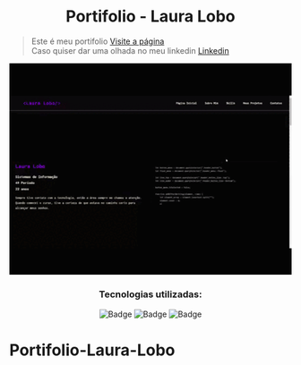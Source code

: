 <h1 align="center">Portifolio - Laura Lobo</h1>

> Este é meu portifolio <a href="https://portifolio-lauralobo.netlify.app/">Visite a página</a> <br>
> Caso quiser dar uma olhada no meu linkedin <a href="https://www.linkedin.com/in/lauraaloboo/">Linkedin</a>

<p align="center">
  <img width="600 height="400 src="portifolio.gif">
</p>

<div align="center">
 <h3 align="center">Tecnologias utilizadas:</h3>
 

 
![Badge](https://img.shields.io/badge/HTML5-E34F26?style=for-the-badge&logo=html5&logoColor=white)
![Badge](https://img.shields.io/badge/CSS3-1572B6?style=for-the-badge&logo=css3&logoColor=white)
![Badge](https://img.shields.io/badge/JavaScript-323330?style=for-the-badge&logo=javascript&logoColor=F7DF1E)

</div>




# Portifolio-Laura-Lobo
